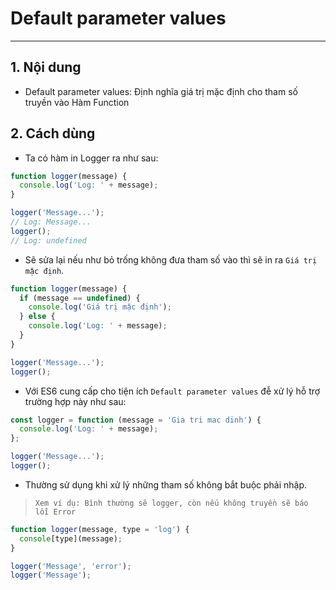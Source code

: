 # Default parameter values

---

## 1. Nội dung

- Default parameter values: Định nghĩa giá trị mặc định cho tham số truyền vào Hàm Function

## 2. Cách dùng

- Ta có hàm in Logger ra như sau:

```js
function logger(message) {
  console.log('Log: ' + message);
}

logger('Message...');
// Log: Message...
logger();
// Log: undefined
```

- Sẽ sửa lại nếu như bỏ trống không đưa tham số vào thì sẽ in ra `Giá trị mặc định`.

```js
function logger(message) {
  if (message == undefined) {
    console.log('Giá trị mặc định');
  } else {
    console.log('Log: ' + message);
  }
}

logger('Message...');
logger();
```

- Với ES6 cung cấp cho tiện ích `Default parameter values` đễ xử lý hỗ trợ trường hợp này như sau:

```js
const logger = function (message = 'Gia tri mac dinh') {
  console.log('Log: ' + message);
};

logger('Message...');
logger();
```

- Thường sử dụng khi xử lý những tham số không bắt buộc phải nhập.
> `Xem ví dụ: Bình thường sẽ logger, còn nếu không truyền sẽ báo lỗi Error`

```js
function logger(message, type = 'log') {
  console[type](message);
}

logger('Message', 'error');
logger('Message');
```
